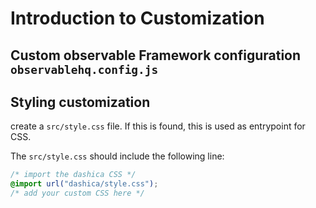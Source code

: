 # Introduction to Customization

## Custom observable Framework configuration `observablehq.config.js`

## Styling customization

create a `src/style.css` file. If this is found, this is used as entrypoint for CSS.

The `src/style.css` should include the following line:

```css
/* import the dashica CSS */
@import url("dashica/style.css");
/* add your custom CSS here */ 
```